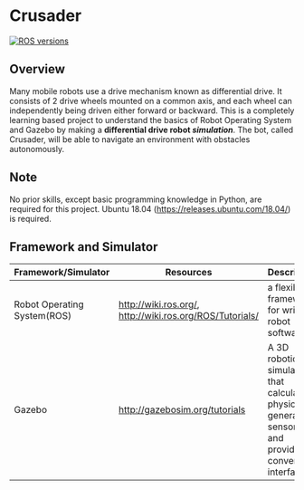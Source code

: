 # Crusader
[![ROS versions](https://img.shields.io/badge/ROS%20versions-Melodic-brightgreen)](https://wiki.ros.org)
## Overview
Many mobile robots use a drive mechanism known as differential drive. It consists of 2 drive wheels mounted on a common axis, and each wheel can independently being driven either forward or backward. 
This is a completely learning based project to understand the basics of Robot Operating System and Gazebo by making a **differential drive robot *simulation***. The bot, called Crusader, will be able to navigate an environment with obstacles autonomously. 

## Note
No prior skills, except basic programming knowledge in Python, are required for this project. Ubuntu 18.04 (https://releases.ubuntu.com/18.04/) is required.

## Framework and Simulator
Framework/Simulator| Resources | Description
------------ | ------------- | -------------
Robot Operating System(ROS) | http://wiki.ros.org/,  http://wiki.ros.org/ROS/Tutorials/ | a flexible framework for writing robot software
Gazebo | http://gazebosim.org/tutorials | A 3D robotics simulator that calculates physics, generates sensor data and provides convenient interfaces.
